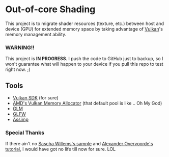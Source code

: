 # Out-of-core Shading
This project is to migrate shader resources (texture, etc.) between host and device (GPU) for extended memory space by taking advantage of [Vulkan](https://www.khronos.org/vulkan/)'s memory management ability.

### WARNING!! 
This project is **IN PROGRESS**. I push the code to GitHub just to backup, so I won't guarantee what will happen to your device if you pull this repo to test right now. ;)

## Tools
- [Vulkan SDK](https://www.lunarg.com/vulkan-sdk/) (for sure)
- [AMD's Vulkan Memory Allocator](https://gpuopen.com/gaming-product/vulkan-memory-allocator/) (that default pool is like .. Oh My God)
- [GLM](https://glm.g-truc.net/)
- [GLFW](www.glfw.org/)
- [Assimp](http://assimp.sourceforge.net/)

### Special Thanks
If there ain't no [Sascha Willems's sample](https://github.com/SaschaWillems/Vulkan) and [Alexander Overvoorde's tutorial](https://vulkan-tutorial.com/), I would have got no life till now for sure. LOL
